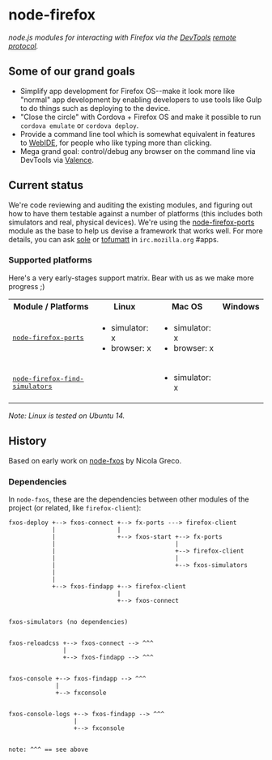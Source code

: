 # node-firefox

*node.js modules for interacting with Firefox via the [DevTools](https://developer.mozilla.org/en-US/docs/Tools) [remote protocol](https://wiki.mozilla.org/Remote_Debugging_Protocol).*

## Some of our grand goals

* Simplify app development for Firefox OS--make it look more like "normal" app development by enabling developers to use tools like Gulp to do things such as deploying to the device.
* "Close the circle" with Cordova + Firefox OS and make it possible to run `cordova emulate` or `cordova deploy`.
* Provide a command line tool which is somewhat equivalent in features to [WebIDE](https://developer.mozilla.org/docs/Tools/WebIDE), for people who like typing more than clicking.
* Mega grand goal: control/debug any browser on the command line via DevTools via [Valence](https://developer.mozilla.org/docs/Tools/Valence).

## Current status

We're code reviewing and auditing the existing modules, and figuring out how to have them testable against a number of platforms (this includes both simulators and real, physical devices). We're using the [node-firefox-ports](https://github.com/mozilla/node-firefox-ports) module as the base to help us devise a framework that works well. For more details, you can ask [sole](https://github.com/sole/) or [tofumatt](https://github.com/tofumatt/) in `irc.mozilla.org` #apps.

### Supported platforms

Here's a very early-stages support matrix. Bear with us as we make more progress ;)

<table>
	<tr>
		<th>Module / Platforms</th>
		<th>Linux</th>
		<th>Mac OS</th>
		<th>Windows</th>
	</tr>
	<tr>
		<td><a href="https://github.com/mozilla/node-firefox-ports"><tt>node-firefox-ports</tt></a></td>
		<td>
			<ul>
				<li>simulator: x</li>
				<li>browser: x</li>
			</ul>
		</td>
		<td>
			<ul>
				<li>simulator: x</li>
				<li>browser: x</li>
			</ul>
		</td>
		<td></td>
	</tr>
	<tr>
		<td><a href="https://github.com/mozilla/node-firefox-find-simulators"><tt>node-firefox-find-simulators</tt></a></td>
		<td></td>
		<td>
			<ul>
				<li>simulator: x</li>
			</ul>
		</td>
		<td></td>
	</tr>

</table>


*Note: Linux is tested on Ubuntu 14.*


## History

Based on early work on [node-fxos](https://github.com/nicola/node-fxos) by Nicola Greco.

### Dependencies

In `node-fxos`, these are the dependencies between other modules of the project (or related, like `firefox-client`):

```
fxos-deploy +--> fxos-connect +--> fx-ports ---> firefox-client
            |                 |
	        |                 +--> fxos-start +--> fx-ports
			|                                 |
			|                                 +--> firefox-client
			|                                 |
			|                                 +--> fxos-simulators
			|
	        |
	        +--> fxos-findapp +--> firefox-client
			                  |
							  +--> fxos-connect


fxos-simulators (no dependencies)


fxos-reloadcss +--> fxos-connect --> ^^^
               |
			   +--> fxos-findapp --> ^^^


fxos-console +--> fxos-findapp --> ^^^
             |
			 +--> fxconsole


fxos-console-logs +--> fxos-findapp --> ^^^
                  |
				  +--> fxconsole


note: ^^^ == see above

```
